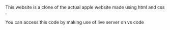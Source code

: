 This website is a clone of the actual apple website made using html and css . 

You can access this code by making use of live server on vs code
